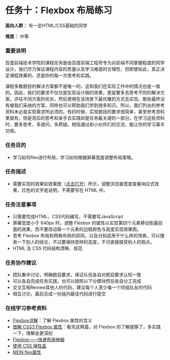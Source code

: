 # 任务十：Flexbox 布局练习

**面向人群：**
有一定HTML/CSS基础的同学

**难度：**
中等

### 重要说明

百度前端技术学院的课程任务是由百度前端工程师专为对前端不同掌握程度的同学设计。我们尽力保证课程内容的质量以及学习难度的合理性，但即使如此，真正决定课程效果的，还是你的每一次思考和实践。

课程多数题目的解决方案都不是唯一的，这和我们在实际工作中的情况也是一致的。因此，我们的要求不仅仅是实现设计稿的效果，更是要多去思考不同的解决方案，评估不同方案的优劣，然后使用在该场景下最优雅的方式去实现。那些最终没有被我们采纳的方案，同样也可以帮助我们学到很多知识。所以，我们列出的参考资料未必是实现需求所必须的。有的时候，实现题目的要求很简单，甚至参考资料里就有，但是背后的思考和亲手去实践却是任务最关键的一部分。在学习这些资料时，要多思考，多提问，多质疑。相信通过和小伙伴们的交流，能让你的学习事半功倍。

### 任务目的

- 学习如何flex进行布局，学习如何根据屏幕宽度调整布局策略。

### 任务描述

- 需要实现的效果如效果图（[点击打开](task_1_10-sample.png)）所示，调整浏览器宽度查看响应式效果，红色的文字是说明，不需要写在 HTML 中。

### 任务注意事项

- 只需要完成HTML，CSS代码编写，不需要写JavaScript
- 屏幕宽度小于 640px 时，调整 Flexbox 的属性以实现第四个元素移动到最前面的效果，而不要改动第一个元素的边框颜色与高度实现效果图。
- 思考 Flexbox 布局和网格布局的异同，以及分别适用于什么样的场景。可以搜索一下别人的结论，不过要保持思辨的态度，不可直接接受别人的观点。
- HTML 及 CSS 代码结构清晰、规范

### 任务协作建议

- 团队集中讨论，明确题目要求，保证队伍各自对题目要求认知一致
- 可以各自完成任务实践，也可以按照以下分模块然后各自分工完成
- 交叉互相Review其他人的代码，建议每个人至少看一个同组队友的代码
- 相互讨论，最后合成一份组内最佳代码进行提交

### 在线学习参考资料

- [Flexbox详解](https://segmentfault.com/a/1190000002910324)：了解 Flexbox 属性的含义
- [图解 CSS3 Flexbox 属性](https://web.tutorialonfree.com/tu-jie-css3-flexboxshu-xing/)：看完这两篇，对 Flexbox 的了解就够了，多实践一下，理解会更深刻
- [Flexbox——快速布局神器](http://www.w3cplus.com/css3/flexbox-basics.html)
- [使用 CSS 弹性盒](https://developer.mozilla.org/zh-CN/docs/Web/CSS/CSS_Flexible_Box_Layout/Using_CSS_flexible_boxes)
- [MDN flex属性](https://developer.mozilla.org/zh-CN/docs/Web/CSS/flex)